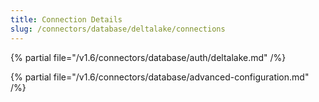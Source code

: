 ```yaml
---
title: Connection Details
slug: /connectors/database/deltalake/connections
---
```


{% partial file="/v1.6/connectors/database/auth/deltalake.md" /%}

{% partial file="/v1.6/connectors/database/advanced-configuration.md" /%}